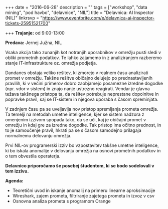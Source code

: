 +++
date = "2016-06-28"
description = ""
tags = ["workshop", "data mining", "pod havbo", "delavnice", "NIL"]
title = "Delavnica: AI Inspector (NIL)"
linkrsvp = "https://www.eventbrite.com/e/delavnica-ai-inspector-tickets-25951521700"

+++
**Trajanje:** od 9:00-13:00

**Predava:** Jernej Južna, NIL

Vsaka akcija tako zunanjih kot notranjih uporabnikov v omrežju pusti sledi v obliki prometnih podatkov.
Te lahko zajamemo in z analiziranjem razberemo stanje IT-infrastrukture oz. omrežja podjetja.

Dandanes obstaja veliko rešitev, ki zmorejo v realnem času analizirati promet v omrežju.
Takšne rešitve običajno delujejo po prednastavljenih pravilih, ki v večini primerov dobro zaobjamejo
posamezne izredne dogodke (npr. vdor v sistem) in znajo nanje ustrezno reagirati. Vendar je glavna težava
takšnega pristopa ta, da rešitev potrebuje neprestane dopolnitve in popravke pravil, saj se IT-sistem in
njegova uporaba s časom spreminjata.

V zadnjem času pa se uveljavlja nov pristop spremljanja prometa omrežja. Ta temelji na metodah umetne
inteligence, kjer se sistem nadzora z omenjenim izzivom spopada tako, da se uči, kaj je običajni promet
v omrežju in kdaj gre za izredne dogodke. Tak pristop ima očitno prednost, in to je samoučenje pravil,
hkrati pa se s časom samodejno prilagaja normalnemu delovanju omrežja.
<!--more-->

Prvi NIL-ov programerski izziv bo vzpostavitev takšne umetne inteligence, ki bo iskala anomalije v delovanju
omrežja na osnovi prometnih podatkov in o tem obvestila operaterja.

**Delavnico priporočamo še posebej študentom, ki se bodo sodelovali v tem izzivu.**

**Agenda:**

- Teoretični uvod in iskanje anomalij na primeru linearne aproksimacije
- Wireshark, zajem prometa, filtriranje zajetega prometa in izvoz v csv
- Osnovna analiza prometa s programom Orange